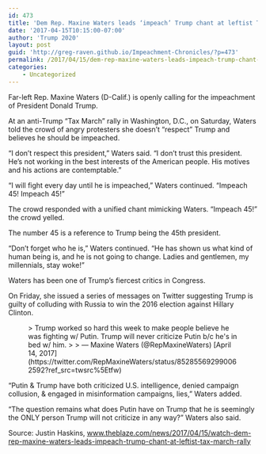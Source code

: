 ```yaml
---
id: 473
title: 'Dem Rep. Maxine Waters leads ‘impeach’ Trump chant at leftist Tax March rally'
date: '2017-04-15T10:15:00-07:00'
author: 'Trump 2020'
layout: post
guid: 'http://greg-raven.github.io/Impeachment-Chronicles/?p=473'
permalink: /2017/04/15/dem-rep-maxine-waters-leads-impeach-trump-chant-at-leftist-tax-march-rally/
categories:
    - Uncategorized
---
```


Far-left Rep. Maxine Waters (D-Calif.) is openly calling for the impeachment of President Donald Trump.

At an anti-Trump “Tax March” rally in Washington, D.C., on Saturday, Waters told the crowd of angry protesters she doesn’t “respect” Trump and believes he should be impeached.

“I don’t respect this president,” Waters said. “I don’t trust this president. He’s not working in the best interests of the American people. His motives and his actions are contemptable.”

“I will fight every day until he is impeached,” Waters continued. “Impeach 45! Impeach 45!”

The crowd responded with a unified chant mimicking Waters. “Impeach 45!” the crowd yelled.

The number 45 is a reference to Trump being the 45th president.

“Don’t forget who he is,” Waters continued. “He has shown us what kind of human being is, and he is not going to change. Ladies and gentlemen, my millennials, stay woke!”

Waters has been one of Trump’s fiercest critics in Congress.

On Friday, she issued a series of messages on Twitter suggesting Trump is guilty of colluding with Russia to win the 2016 election against Hillary Clinton.

<figure class="wp-block-embed is-type-rich is-provider-twitter wp-block-embed-twitter"><div class="wp-block-embed__wrapper">> Trump worked so hard this week to make people believe he was fighting w/ Putin. Trump will never criticize Putin b/c he's in bed w/ him.
> 
> — Maxine Waters (@RepMaxineWaters) [April 14, 2017](https://twitter.com/RepMaxineWaters/status/852855692990062592?ref_src=twsrc%5Etfw)

<script async="" charset="utf-8" src="https://platform.twitter.com/widgets.js"></script></div></figure>“Putin &amp; Trump have both criticized U.S. intelligence, denied campaign collusion, &amp; engaged in misinformation campaigns, lies,” Waters added.

“The question remains what does Putin have on Trump that he is seemingly the ONLY person Trump will not criticize in any way?” Waters also said.

Source: Justin Haskins, www.theblaze.com/news/2017/04/15/watch-dem-rep-maxine-waters-leads-impeach-trump-chant-at-leftist-tax-march-rally